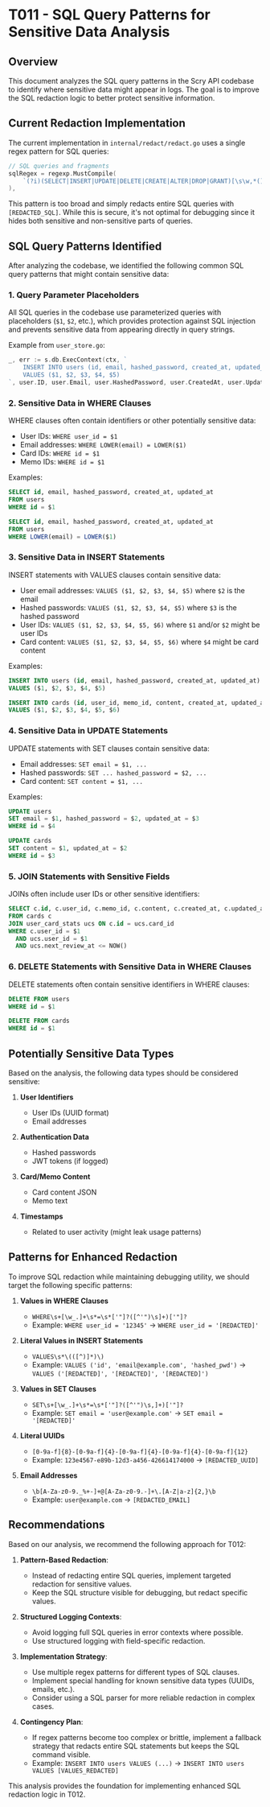 # T011 - SQL Query Patterns for Sensitive Data Analysis

## Overview

This document analyzes the SQL query patterns in the Scry API codebase to identify where sensitive data might appear in logs. The goal is to improve the SQL redaction logic to better protect sensitive information.

## Current Redaction Implementation

The current implementation in `internal/redact/redact.go` uses a single regex pattern for SQL queries:

```go
// SQL queries and fragments
sqlRegex = regexp.MustCompile(
    `(?i)(SELECT|INSERT|UPDATE|DELETE|CREATE|ALTER|DROP|GRANT)[\s\w,*()]+(?:FROM|INTO|SET|TABLE|DATABASE|SCHEMA|VIEW)(?:[\s\w,*()='"]+)?`,
),
```

This pattern is too broad and simply redacts entire SQL queries with `[REDACTED_SQL]`. While this is secure, it's not optimal for debugging since it hides both sensitive and non-sensitive parts of queries.

## SQL Query Patterns Identified

After analyzing the codebase, we identified the following common SQL query patterns that might contain sensitive data:

### 1. Query Parameter Placeholders

All SQL queries in the codebase use parameterized queries with placeholders (`$1`, `$2`, etc.), which provides protection against SQL injection and prevents sensitive data from appearing directly in query strings.

Example from `user_store.go`:
```go
_, err := s.db.ExecContext(ctx, `
    INSERT INTO users (id, email, hashed_password, created_at, updated_at)
    VALUES ($1, $2, $3, $4, $5)
`, user.ID, user.Email, user.HashedPassword, user.CreatedAt, user.UpdatedAt)
```

### 2. Sensitive Data in WHERE Clauses

WHERE clauses often contain identifiers or other potentially sensitive data:

- User IDs: `WHERE user_id = $1`
- Email addresses: `WHERE LOWER(email) = LOWER($1)`
- Card IDs: `WHERE id = $1`
- Memo IDs: `WHERE id = $1`

Examples:
```sql
SELECT id, email, hashed_password, created_at, updated_at
FROM users
WHERE id = $1

SELECT id, email, hashed_password, created_at, updated_at
FROM users
WHERE LOWER(email) = LOWER($1)
```

### 3. Sensitive Data in INSERT Statements

INSERT statements with VALUES clauses contain sensitive data:

- User email addresses: `VALUES ($1, $2, $3, $4, $5)` where `$2` is the email
- Hashed passwords: `VALUES ($1, $2, $3, $4, $5)` where `$3` is the hashed password
- User IDs: `VALUES ($1, $2, $3, $4, $5, $6)` where `$1` and/or `$2` might be user IDs
- Card content: `VALUES ($1, $2, $3, $4, $5, $6)` where `$4` might be card content

Examples:
```sql
INSERT INTO users (id, email, hashed_password, created_at, updated_at)
VALUES ($1, $2, $3, $4, $5)

INSERT INTO cards (id, user_id, memo_id, content, created_at, updated_at)
VALUES ($1, $2, $3, $4, $5, $6)
```

### 4. Sensitive Data in UPDATE Statements

UPDATE statements with SET clauses contain sensitive data:

- Email addresses: `SET email = $1, ...`
- Hashed passwords: `SET ... hashed_password = $2, ...`
- Card content: `SET content = $1, ...`

Examples:
```sql
UPDATE users
SET email = $1, hashed_password = $2, updated_at = $3
WHERE id = $4

UPDATE cards
SET content = $1, updated_at = $2
WHERE id = $3
```

### 5. JOIN Statements with Sensitive Fields

JOINs often include user IDs or other sensitive identifiers:

```sql
SELECT c.id, c.user_id, c.memo_id, c.content, c.created_at, c.updated_at
FROM cards c
JOIN user_card_stats ucs ON c.id = ucs.card_id
WHERE c.user_id = $1
  AND ucs.user_id = $1
  AND ucs.next_review_at <= NOW()
```

### 6. DELETE Statements with Sensitive Data in WHERE Clauses

DELETE statements often contain sensitive identifiers in WHERE clauses:

```sql
DELETE FROM users
WHERE id = $1

DELETE FROM cards
WHERE id = $1
```

## Potentially Sensitive Data Types

Based on the analysis, the following data types should be considered sensitive:

1. **User Identifiers**
   - User IDs (UUID format)
   - Email addresses

2. **Authentication Data**
   - Hashed passwords
   - JWT tokens (if logged)

3. **Card/Memo Content**
   - Card content JSON
   - Memo text

4. **Timestamps**
   - Related to user activity (might leak usage patterns)

## Patterns for Enhanced Redaction

To improve SQL redaction while maintaining debugging utility, we should target the following specific patterns:

1. **Values in WHERE Clauses**
   - `WHERE\s+[\w_.]+\s*=\s*['"]?([^'")\s]+)['"]?`
   - Example: `WHERE user_id = '12345'` → `WHERE user_id = '[REDACTED]'`

2. **Literal Values in INSERT Statements**
   - `VALUES\s*\(([^)]*)\)`
   - Example: `VALUES ('id', 'email@example.com', 'hashed_pwd')` → `VALUES ('[REDACTED]', '[REDACTED]', '[REDACTED]')`

3. **Values in SET Clauses**
   - `SET\s+[\w_.]+\s*=\s*['"]?([^'")\s,]+)['"]?`
   - Example: `SET email = 'user@example.com'` → `SET email = '[REDACTED]'`

4. **Literal UUIDs**
   - `[0-9a-f]{8}-[0-9a-f]{4}-[0-9a-f]{4}-[0-9a-f]{4}-[0-9a-f]{12}`
   - Example: `123e4567-e89b-12d3-a456-426614174000` → `[REDACTED_UUID]`

5. **Email Addresses**
   - `\b[A-Za-z0-9._%+-]+@[A-Za-z0-9.-]+\.[A-Z|a-z]{2,}\b`
   - Example: `user@example.com` → `[REDACTED_EMAIL]`

## Recommendations

Based on our analysis, we recommend the following approach for T012:

1. **Pattern-Based Redaction**:
   - Instead of redacting entire SQL queries, implement targeted redaction for sensitive values.
   - Keep the SQL structure visible for debugging, but redact specific values.

2. **Structured Logging Contexts**:
   - Avoid logging full SQL queries in error contexts where possible.
   - Use structured logging with field-specific redaction.

3. **Implementation Strategy**:
   - Use multiple regex patterns for different types of SQL clauses.
   - Implement special handling for known sensitive data types (UUIDs, emails, etc.).
   - Consider using a SQL parser for more reliable redaction in complex cases.

4. **Contingency Plan**:
   - If regex patterns become too complex or brittle, implement a fallback strategy that redacts entire SQL statements but keeps the SQL command visible.
   - Example: `INSERT INTO users VALUES (...)` → `INSERT INTO users VALUES [VALUES_REDACTED]`

This analysis provides the foundation for implementing enhanced SQL redaction logic in T012.
